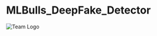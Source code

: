 # MLBulls_DeepFake_Detector
![Team Logo](https://github.com/amaansiddiqui-bit/MLBulls_DeepFake_Detector/assets/78203516/f05184db-f10a-4c65-87c8-80c23f31645d)
